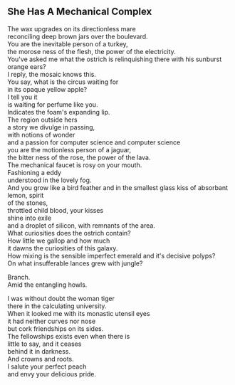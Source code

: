 She Has A Mechanical Complex
----------------------------
The wax upgrades on its directionless mare  
reconciling deep brown jars over the boulevard.  
You are the inevitable person of a turkey,  
the morose ness of the flesh, the power of the electricity.  
You've asked me what the ostrich is relinquishing there with his sunburst orange ears?  
I reply, the mosaic knows this.  
You say, what is the circus waiting for  
in its opaque yellow apple?  
I tell you it  
is waiting for perfume like you.  
Indicates the foam's expanding lip.  
The region outside hers  
a story we divulge in passing,  
with notions of wonder  
and a passion for computer science and computer science  
you are the motionless person of a jaguar,  
the bitter ness of the rose, the power of the lava.  
The mechanical faucet is rosy on your mouth.  
Fashioning a eddy  
understood in the lovely fog.  
And you grow like a bird feather and in the smallest glass kiss of absorbant lemon, spirit  
of the stones,  
throttled child blood, your kisses  
shine into exile  
and a droplet of silicon, with remnants of the area.  
What curiosities does the ostrich contain?  
How little we gallop and how much  
it dawns the curiosities of this galaxy.  
How mixing is the sensible imperfect emerald and it's decisive polyps?  
On what insufferable lances grew with jungle?  
  
Branch.  
Amid the entangling howls.  
  
I was without doubt the woman tiger  
there in the calculating university.  
When it looked me with its monastic utensil eyes  
it had neither curves nor nose  
but cork friendships on its sides.  
The fellowships exists even when there is  
little to say, and it ceases  
behind it in darkness.  
And crowns and roots.  
I salute your perfect peach  
and envy your delicious pride.  
